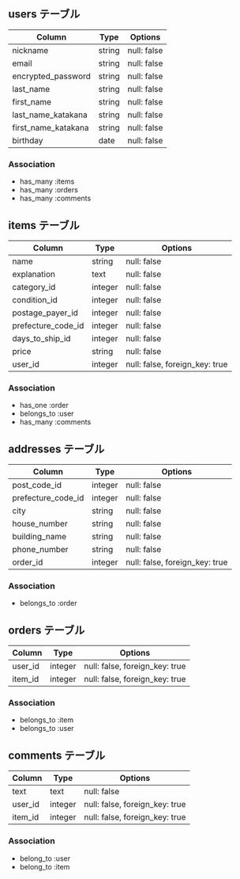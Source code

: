 ## users テーブル

| Column              | Type   | Options     |
| ------------------- | ------ | ----------- |
| nickname            | string | null: false |
| email               | string | null: false |
| encrypted_password  | string | null: false |
| last_name           | string | null: false |
| first_name          | string | null: false |
| last_name_katakana  | string | null: false |
| first_name_katakana | string | null: false |
| birthday            | date   | null: false |

### Association

- has_many :items
- has_many :orders
- has_many :comments

## items テーブル

| Column            | Type       | Options                        |
| ----------------- | ---------- | ------------------------------ |
| name              | string     | null: false                    |
| explanation       | text       | null: false                    |
| category_id       | integer    | null: false                    |
| condition_id      | integer    | null: false                    |
| postage_payer_id  | integer    | null: false                    |
| prefecture_code_id| integer    | null: false                    |
| days_to_ship_id   | integer    | null: false                    |
| price             | string     | null: false                    |
| user_id           | integer    | null: false, foreign_key: true |

### Association

- has_one :order
- belongs_to :user
- has_many   :comments

## addresses テーブル

| Column             | Type       | Options                        |
| ----------------   | ---------- | ------------------------------ |
| post_code_id       | integer    | null: false                    |
| prefecture_code_id | integer    | null: false                    |
| city               | string     | null: false                    |
| house_number       | string     | null: false                    |
| building_name      | string     | null: false                    |
| phone_number       | string     | null: false                    |
| order_id           | integer    | null: false, foreign_key: true |


### Association
- belongs_to :order


## orders テーブル

| Column            | Type       | Options                        |
| ----------------- | ---------- | ------------------------------ |
| user_id           | integer    | null: false, foreign_key: true |
| item_id           | integer    | null: false, foreign_key: true |

### Association

- belongs_to :item
- belongs_to :user

## comments テーブル

| Column  | Type       | Options                        |
| ------- | ---------- | ------------------------------ |
| text    | text       | null: false                    |
| user_id | integer    | null: false, foreign_key: true |
| item_id | integer    | null: false, foreign_key: true |

### Association
- belong_to :user
- belong_to :item
